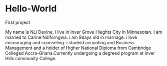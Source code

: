 # Hello-World

First project

My name is NLi Devine, i live in Inver Grove Hieghts City in Minnesotan. I am married to Carine Ndiforngwa. i am 9days old in marriage. i love encouraging and counseling. i studeid acounting and Business Management and a holder of Higher National Diploma from Cambridge Colleged Accra-Ghana.Currently undergoing a degreed program at  Inver Hills community College.
